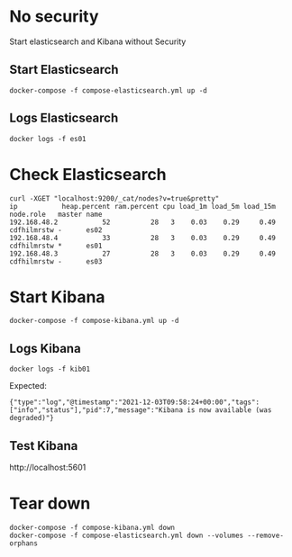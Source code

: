 # No security

Start elasticsearch and Kibana without Security

## Start Elasticsearch

```
docker-compose -f compose-elasticsearch.yml up -d
```

## Logs Elasticsearch

```
docker logs -f es01
```

# Check Elasticsearch

```
curl -XGET "localhost:9200/_cat/nodes?v=true&pretty" 
ip           heap.percent ram.percent cpu load_1m load_5m load_15m node.role   master name
192.168.48.2           52          28   3    0.03    0.29     0.49 cdfhilmrstw -      es02
192.168.48.4           33          28   3    0.03    0.29     0.49 cdfhilmrstw *      es01
192.168.48.3           27          28   3    0.03    0.29     0.49 cdfhilmrstw -      es03
```

# Start Kibana

```
docker-compose -f compose-kibana.yml up -d
```

## Logs Kibana

```
docker logs -f kib01
```

Expected:
```
{"type":"log","@timestamp":"2021-12-03T09:58:24+00:00","tags":["info","status"],"pid":7,"message":"Kibana is now available (was degraded)"}
```

## Test Kibana

http://localhost:5601

# Tear down

```
docker-compose -f compose-kibana.yml down
docker-compose -f compose-elasticsearch.yml down --volumes --remove-orphans
```

